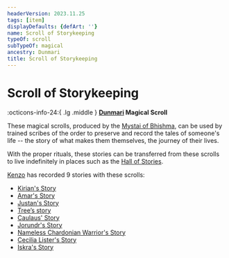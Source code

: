 ```yaml
---
headerVersion: 2023.11.25
tags: [item]
displayDefaults: {defArt: ''}
name: Scroll of Storykeeping
typeOf: scroll
subTypeOf: magical
ancestry: Dunmari
title: Scroll of Storykeeping
---
```

# Scroll of Storykeeping
:octicons-info-24:{ .lg .middle } **[Dunmari](<../../gazetteer/greater-dunmar/realms/dunmar/dunmar.md>) Magical Scroll**  

These magical scrolls, produced by the [Mystai of Bhishma](<../../groups/dunmari-mystery-cults/order-of-the-awakened-soul.md>), can be used by trained scribes of the order to preserve and record the tales of someone's life -- the story of what makes them themselves, the journey of their lives. 

With the proper rituals, these stories can be transferred from these scrolls to live indefinitely in places such as the [Hall of Stories](<../../gazetteer/greater-dunmar/dunmari-basin/hall-of-stories.md>). 


[Kenzo](<../../people/pcs/dunmar-fellowship/kenzo.md>) has recorded 9 stories with these scrolls:
- [Kirian's Story](<../../campaigns/dunmari-frontier/collected-stories/kirian-s-story.md>)
- [Amar's Story](<../../campaigns/dunmari-frontier/collected-stories/amar-s-story.md>)
- [Justan's Story](<../../campaigns/dunmari-frontier/collected-stories/justan-s-story.md>)
- [Tree’s story](<../../campaigns/dunmari-frontier/collected-stories/trees-story.md>)
- [Caulaus' Story](<../../campaigns/dunmari-frontier/collected-stories/caulaus-story.md>)
- [Jorundr's Story](<../../campaigns/dunmari-frontier/collected-stories/jorundr-s-story.md>)
- [Nameless Chardonian Warrior's Story](<../../campaigns/dunmari-frontier/collected-stories/nameless-chardonian-warrior-s-story.md>)
- [Cecilia Lister's Story](<../../campaigns/dunmari-frontier/collected-stories/cecilia-lister-s-story.md>)
- [Iskra's Story](<../../campaigns/dunmari-frontier/collected-stories/iskra-s-story.md>)

